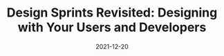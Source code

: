 ---
date: 2021-12-20
permalink: false
publisher: uxmatters
tags:
  - design
  - usability
target_url: https://www.uxmatters.com/mt/archives/2021/12/design-sprints-revisited-designing-with-your-users-and-developers.php
title: "Design Sprints Revisited: Designing with Your Users and Developers"
---